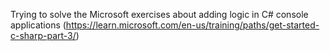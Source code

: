 Trying to solve the Microsoft exercises about adding logic in C# console applications (https://learn.microsoft.com/en-us/training/paths/get-started-c-sharp-part-3/)
